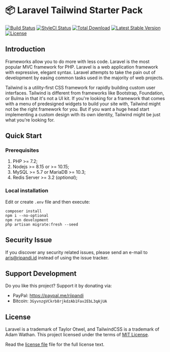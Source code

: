 # 📦 Laravel Tailwind Starter Pack

[![Build Status](https://travis-ci.org/riipandi/laravel-tailwind.svg)](https://travis-ci.org/riipandi/laravel-tailwind)
[![StyleCI Status](https://github.styleci.io/repos/174728418/shield?branch=master)](https://github.styleci.io/repos/174728418)
[![Total Download](https://poser.pugx.org/riipandi/laravel-start/d/total.svg)](https://packagist.org/packages/riipandi/laravel-start)
[![Latest Stable Version](https://poser.pugx.org/riipandi/laravel-start/v/stable.svg)](https://packagist.org/packages/riipandi/laravel-start)
[![License](https://img.shields.io/badge/License-MIT-brightgreen.svg)](https://choosealicense.com/licenses/mit)

## Introduction

Frameworks allow you to do more with less code. Laravel is the most popular MVC framework for PHP. 
Laravel is a web application framework with expressive, elegant syntax. Laravel attempts to take the 
pain out of development by easing common tasks used in the majority of web projects.

Tailwind is a utility-first CSS framework for rapidly building custom user interfaces. Tailwind is 
different from frameworks like Bootstrap, Foundation, or Bulma in that it's not a UI kit. If you're 
looking for a framework that comes with a menu of predesigned widgets to build your site with, 
Tailwind might not be the right framework for you. But if you want a huge head start implementing a 
custom design with its own identity, Tailwind might be just what you're looking for.

## Quick Start

### Prerequisites

1. PHP >= 7.2;
2. Nodejs >= 8.15 or >= 10.15;
3. MySQL >= 5.7 or MariaDB >= 10.3;
4. Redis Server >= 3.2 (_optional_);

### Local installation

Edit or create `.env` file and then execute:

```
composer install
npm i --no-optional
npm run development
php artisan migrate:fresh --seed
```

## Security Issue

If you discover any security related issues, please send an e-mail to
[aris@ripandi.id](mailto:aris@ripandi.id) instead of using the issue tracker.

## Support Development

Do you like this project? Support it by donating via:

* PayPal: <https://paypal.me/riipandi>
* Bitcoin: `3GyvnzgVCkrb8rjkdzAb1Fav2EbL3qAjUA`

## License

Laravel is a trademark of Taylor Otwel, and TailwindCSS is a trademark of Adam Wathan.
This project licensed under the terms of [MIT License](https://choosealicense.com/licenses/mit).

Read the [license file](./license.txt) file for the full license text.
